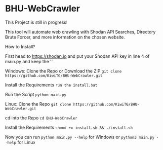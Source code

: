 # BHU-WebCrawler

This Project is still in progress!

This tool will automate web crawling with Shodan API Searches, Directory Brute Forcer, and more information on the chosen website.


How to Install?

First head to https://shodan.io and put your Shodan API key in line 4 of main.py and keep the ''

Windows:
  Clone the Repo or Download the ZIP
      ```git clone https://github.com/KiwiTG/BHU-WebCrawler.git```
    
  Install the Requirements
      ```run the install.bat```
    
  Run the Script
      ```python main.py```
  
Linux:
  Clone the Repo
      ```git clone https://github.com/KiwiTG/BHU-WebCrawler.git```
    
  cd into the Repo
      ```cd BHU-WebCrawler```
    
  Install the Requirements
      ```chmod +x install.sh && ./install.sh```
   
  Now you can run ```python main.py --help``` for Windows or ```python3 main.py --help``` for Linux
